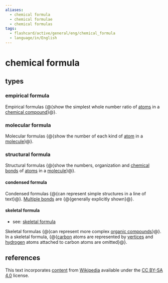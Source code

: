 ```yaml
---
aliases:
  - chemical formula
  - chemical formulae
  - chemical formulas
tags:
  - flashcard/active/general/eng/chemical_formula
  - language/in/English
---
```


# chemical formula

## types

### empirical formula

Empirical formulas {@{show the simplest whole number ratio of [atoms](atom.md) in a [chemical compound](chemical%20compound.md)}@}. <!--SR:!2025-08-24,555,270-->

### molecular formula

Molecular formulas {@{show the number of each kind of [atom](atom.md) in a [molecule](molecule.md)}@}. <!--SR:!2025-06-24,608,310-->

### structural formula

Structural formulas {@{show the numbers, organization and [chemical bonds](chemical%20bond.md) of [atoms](atom.md) in a [molecule](molecule.md)}@}. <!--SR:!2025-07-24,362,190-->

#### condensed formula

Condensed formulas {@{can represent simple structures in a line of text}@}. [Multiple bonds](bond%20order.md) are {@{generally explicitly shown}@}. <!--SR:!2027-09-26,1224,310!2026-09-22,979,335-->

#### skeletal formula

- see: [skeletal formula](skeletal%20formula.md)

Skeletal formulas {@{can represent more complex [organic compounds](organic%20compound.md)}@}. In a skeletal formula, {@{[carbon](carbon.md) atoms are represented by [vertices](vertx%20(geometry).md) and [hydrogen](hydrogen.md) atoms attached to carbon atoms are omitted}@}. <!--SR:!2029-07-01,1700,310!2030-01-31,1715,275-->

## references

This text incorporates [content](https://en.wikipedia.org/wiki/chemical_formula) from [Wikipedia](Wikipedia.md) available under the [CC BY-SA 4.0](https://creativecommons.org/licenses/by-sa/4.0/) license.
